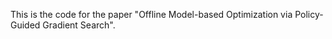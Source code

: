 This is the code for the paper "Offline Model-based Optimization via Policy-Guided Gradient Search".
